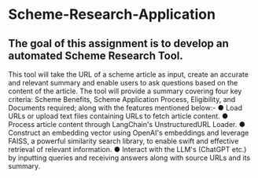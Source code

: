 # Scheme-Research-Application
## The goal of this assignment is to develop an automated Scheme Research Tool.
This tool will take the URL of a scheme article as input, create an accurate and relevant
summary and enable users to ask questions based on the content of the article. The
tool will provide a summary covering four key criteria: Scheme Benefits, Scheme
Application Process, Eligibility, and Documents required; along with the features
mentioned below:-
● Load URLs or upload text files containing URLs to fetch article content.
● Process article content through LangChain's UnstructuredURL Loader.
● Construct an embedding vector using OpenAI's embeddings and leverage FAISS,
a powerful similarity search library, to enable swift and effective retrieval of
relevant information.
● Interact with the LLM's (ChatGPT etc.) by inputting queries and receiving answers
along with source URLs and its summary.
